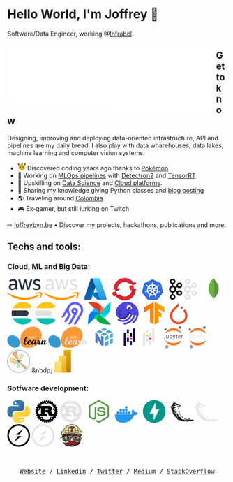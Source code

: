 # Hello World, I'm Joffrey 👋

Software/Data Engineer, working @[Infrabel](https://infrabel.be/).

<img src="github-metrics.svg" align="left" width="47.5%"></img>
<img src="achievements.svg" align="left" width="47.5%"></img>

## Get to know

Designing, improving and deploying data-oriented infrastructure, API and pipelines are my daily bread. I also play with data wharehouses, data lakes, machine learning and computer vision systems.

- <img alt="Pikachu" title="Pikachu" width="18px" height="18px" src="./icons/pikachu.svg"></img> Discovered coding years ago thanks to [Pokémon](https://pokeapi.co/)
- 🔭 Working on [MLOps pipelines](https://cloud.google.com/architecture/mlops-continuous-delivery-and-automation-pipelines-in-machine-learning) with [Detectron2](https://github.com/facebookresearch/detectron2) and [TensorRT](https://developer.nvidia.com/tensorrt)
- 🌱 Upskilling on [Data Science](https://becode.org) and [Cloud platforms](https://learn.acloud.guru/profile/joffreybvn).
- 💬 Sharing my knowledge giving Python classes and [blog posting](https://medium.com/@joffreybvn)
- 🌎 Traveling around [Colombia](https://www.youtube.com/watch?v=6YVl-aixyfs)
- 🎮 Ex-gamer, but still lurking on Twitch


⇨ [joffreybvn.be](https://joffreybvn.be/) • Discover my projects, hackathons, publications and more.

## Techs and tools:

### Cloud, ML and Big Data:

![AWS](logos/light-mode/aws.svg#gh-light-mode-only) ![AWS](logos/dark-mode/aws.svg#gh-dark-mode-only) &nbsp; ![Azure](logos/azure.svg) &nbsp; ![OpenShift](logos/openshift.svg) &nbsp; ![Kubernetes](logos/kubernetes.svg) &nbsp; ![Kafka](logos/light-mode/kafka.svg#gh-light-mode-only) ![Kafka](logos/dark-mode/kafka.svg#gh-dark-mode-only) &nbsp; ![MongoDB](logos/mongodb.svg) &nbsp; ![ElasticSearch](logos/light-mode/elasticsearch.svg#gh-light-mode-only) ![ElasticSearch](logos/dark-mode/elasticsearch.svg#gh-dark-mode-only) &nbsp; ![Airbyte](logos/airbyte.svg) &nbsp; ![Airflow](logos/airflow.svg) &nbsp; ![Dagster](logos/dagster.svg) &nbsp; ![TensorFlow](logos/tensorflow.svg) &nbsp; ![PyTorch](logos/pytorch.svg) &nbsp; ![Scikit-learn](logos/light-mode/sklearn.svg#gh-light-mode-only) ![Scikit-learn](logos/dark-mode/sklearn.svg#gh-dark-mode-only) &nbsp; ![NumPy](logos/numpy.svg) &nbsp; ![Pandas](logos/light-mode/pandas.svg#gh-light-mode-only) ![Pandas](logos/dark-mode/pandas.svg#gh-dark-mode-only) &nbsp; ![Jupyter](logos/light-mode/jupyter.svg#gh-light-mode-only) ![Jupyter](logos/dark-mode/jupyter.svg#gh-dark-mode-only) &nbsp; ![MatPlotLib](logos/matplotlib.svg) &nbdp; ![PowerBI](logos/powerbi.svg)

### Sotfware development:

![Python](logos/python.svg) &nbsp; ![Poetrip](logos/light-mode/rust.svg#gh-light-mode-only) ![Poetrip](logos/dark-mode/rust.svg#gh-dark-mode-only) &nbsp; ![NodeJS](logos/nodejs.svg) &nbsp; ![Docker](logos/docker.svg) &nbsp; ![FastAPI](logos/fastapi.svg) &nbsp; ![Flask](logos/light-mode/flask.svg#gh-light-mode-only) ![Flask](logos/dark-mode/flask.svg#gh-dark-mode-only) &nbsp; ![SocketIO](logos/light-mode/socketio.svg#gh-light-mode-only) ![SocketIO](logos/dark-mode/socketio.svg#gh-dark-mode-only) &nbsp; ![TravisCI](logos/travis-ci.svg)

<br>

<p><pre align="center">
<a href="https://joffreybvn.be">Website</a> / <a href="https://www.linkedin.com/in/joffreybvn/">Linkedin</a> / <a href="https://twitter.com/Joffreybvn">Twitter</a> / <a href="https://medium.com/@joffreybvn">Medium</a> / <a href="https://stackoverflow.com/users/7762386/joffrey-bienvenu">StackOverflow</a>
</pre></p>


<!--
**Joffreybvn/Joffreybvn** is a ✨ _special_ ✨ repository because its `README.md` (this file) appears on your GitHub profile.

Here are some ideas to get you started:

- 🔭 I’m currently working on a [low cost URL Shortener](oxi.cx).
- 🌱 I’m currently learning ...
- 👯 I’m looking to collaborate on ...
- 🤔 I’m looking for help with ...
- 💬 Ask me about ...
- 📫 How to reach me: ...
- 😄 Pronouns: ...
- ⚡ Fun fact: ...
-->
